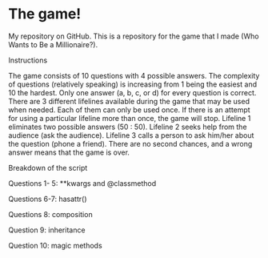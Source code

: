 # The game!
My repository on GitHub.
This is a repository for the game that I made (Who Wants to Be a Millionaire?).


Instructions


The game consists of 10 questions with 4 possible answers. The complexity of questions (relatively speaking) is increasing from 1 being the easiest and 10 the hardest. Only one answer (a, b, c, or d) for every question is correct. There are 3 different lifelines available during the game that may be used when needed. Each of them can only be used once. If there is an attempt for using a particular lifeline more than once, the game will stop. Lifeline 1 eliminates two possible answers (50 : 50). Lifeline 2 seeks help from the audience (ask the audience). Lifeline 3 calls a person to ask him/her about the question (phone a friend). There are no second chances, and a wrong answer means that the game is over. 


Breakdown of the script


Questions 1- 5: **kwargs and @classmethod

Questions 6-7: hasattr()

Questions 8: composition

Question 9: inheritance

Question 10: magic methods

